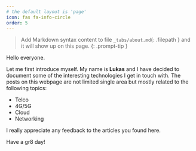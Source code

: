 ```yaml
---
# the default layout is 'page'
icon: fas fa-info-circle
order: 5
---
```


> Add Markdown syntax content to file `_tabs/about.md`{: .filepath } and it will show up on this page.
{: .prompt-tip }

Hello everyone.

Let me first introduce myself. My name is **Lukas** and I have decided to document some of the interesting technologies I get in touch with.
The posts on this webpage are not limited single area but mostly related to the following topics:
- Telco
- 4G/5G
- Cloud
- Networking

I really appreciate any feedback to the articles you found here.

Have a gr8 day!